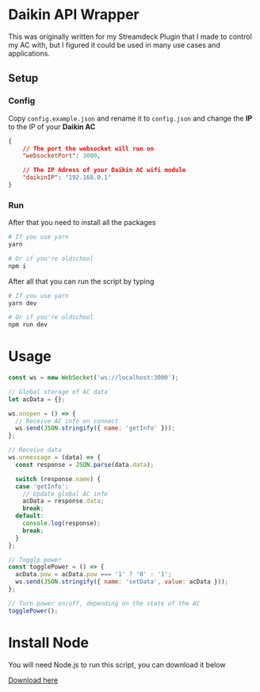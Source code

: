 # Daikin API Wrapper
This was originally written for my Streamdeck Plugin that I made to control my AC with, but I figured it could be used in many use cases and applications.

## Setup

### Config
Copy  ``config.example.json`` and rename it to ``config.json`` and change the **IP** to the IP of your **Daikin AC**


```json
{
    // The port the websocket will run on
    "websocketPort": 3000,

    // The IP Adress of your Daikin AC wifi module
    "daikinIP": "192.168.0.1"
}
```

### Run

After that you need to install all the packages
````bash
# If you use yarn
yarn

# Or if you're oldschool
npm i
````

After all that you can run the script by typing
````bash
# If you use yarn
yarn dev

# Or if you're oldschool
npm run dev
````

# Usage
```js
const ws = new WebSocket('ws://localhost:3000');

// Global storage of AC data
let acData = {};

ws.onopen = () => {
  // Receive AC info on connect
  ws.send(JSON.stringify({ name: 'getInfo' }));
};

// Receive data
ws.onmessage = (data) => {
  const response = JSON.parse(data.data);

  switch (response.name) {
  case 'getInfo':
    // Update global AC info
    acData = response.data;
    break;
  default:
    console.log(response);
    break;
  }
};

// Toggle power
const togglePower = () => {
  acData.pow = acData.pow === '1' ? '0' : '1';
  ws.send(JSON.stringify({ name: 'setData', value: acData }));
};

// Turn power on/off, depending on the state of the AC
togglePower();
```

# Install Node
You will need Node.js to run this script, you can download it below

[Download here](https://nodejs.org/en/download/)
